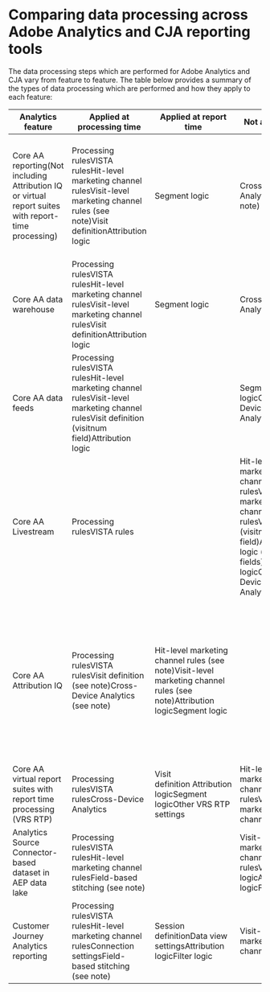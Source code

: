 # Comparing data processing across Adobe Analytics and CJA reporting tools

The data processing steps which are performed for Adobe Analytics and CJA vary from feature to feature. The table below provides a summary of the types of data processing which are performed and how they apply to each feature:

| Analytics feature                                                                                    | Applied at processing time                                                                                                                        | Applied at report time                                                                                                   | Not available                                                                                                                                                       | Notes                                                                                                                                                                                                                                                                                                       |
|------------------------------------------------------------------------------------------------------|---------------------------------------------------------------------------------------------------------------------------------------------------|--------------------------------------------------------------------------------------------------------------------------|---------------------------------------------------------------------------------------------------------------------------------------------------------------------|-------------------------------------------------------------------------------------------------------------------------------------------------------------------------------------------------------------------------------------------------------------------------------------------------------------|
| Core AA reporting(Not including Attribution IQ or virtual report suites with report-time processing) | Processing rulesVISTA rulesHit-level marketing channel rulesVisit-level marketing channel rules (see note)Visit definitionAttribution logic       | Segment logic                                                                                                            | Cross-Device Analytics (see note)                                                                                                                                   | CDA requires use of virtual report suites with report time processingVisit-level marketing channel rules include&nbsp;Is First Page of Visit, Override Last-Touch Channel, and Marketing Channel Expiration. (See documentation.)                                                                           |
| Core AA data warehouse                                                                               | Processing rulesVISTA rulesHit-level marketing channel rulesVisit-level marketing channel rulesVisit definitionAttribution logic                  | Segment logic                                                                                                            | Cross-Device Analytics                                                                                                                                              |                                                                                                                                                                                                                                                                                                             |
| Core AA data feeds                                                                                   | Processing rulesVISTA rulesHit-level marketing channel rulesVisit-level marketing channel rulesVisit definition (visitnum field)Attribution logic |                                                                                                                          | Segment logicCross-Device Analytics&nbsp;                                                                                                                           | Must apply your own segment logicID mappings for certain marketing channel-related columns in data feeds are not included with data feeds. (See the data feed documentation.)                                                                                                                               |
| Core AA Livestream                                                                                   | Processing rulesVISTA rules                                                                                                                       |                                                                                                                          | Hit-level marketing channel rulesVisit-level marketing channel rulesVisit logic (visitnum field)Attribution logic (post_ fields)Segment logicCross-Device Analytics | Must apply your own segment logic                                                                                                                                                                                                                                                                           |
| Core AA Attribution IQ                                                                               | Processing rulesVISTA rulesVisit definition (see note)Cross-Device Analytics (see note)                                                           | Hit-level marketing channel rules (see note)Visit-level marketing channel rules (see note)Attribution logicSegment logic |                                                                                                                                                                     | CDA requires use of virtual report suites with report time processingAttribution IQ in Core Analytics uses marketing channels that are derived completely at report time (i.e. derived mid-values.)Attribution IQ uses a processing-time visit definition except when used in a report-time processing VRS. |
| Core AA virtual report suites with report time processing (VRS RTP)                                  | Processing rulesVISTA rulesCross-Device Analytics                                                                                                 | Visit definition&nbsp;Attribution logicSegment logicOther VRS RTP settings                                               | Hit-level marketing channel rulesVisit-level marketing channel rules                                                                                                | See VRS RTP documentation.                                                                                                                                                                                                                                                                                  |
| Analytics Source Connector-based dataset in AEP data lake                                            | Processing rulesVISTA rulesHit-level marketing channel rulesField-based stitching (see note)                                                      |                                                                                                                          | Visit-level marketing channel rulesVisit logicAttribution logicFilter logic                                                                                         | Must apply your own filter logicField-based stitching creates a separate stitched dataset                                                                                                                                                                                                                   |
| Customer Journey Analytics reporting                                                                 | Processing rulesVISTA rulesHit-level marketing channel rulesConnection settingsField-based stitching (see note)                                   | Session definitionData view settingsAttribution logicFilter logic                                                        | Visit-level marketing channel rules                                                                                                                                 | Must use a stitched dataset in order to take advantage of field-based stitching                                                                                                                                                                                                                             |

